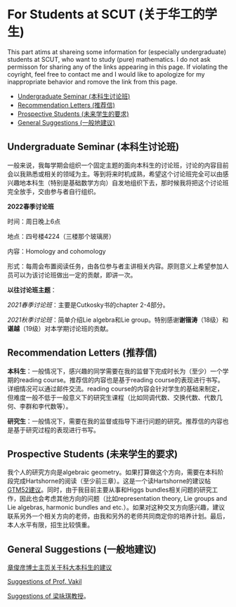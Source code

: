 # For Students at SCUT (关于华工的学生)

This part atims at shareing some information for (especially undergraduate) students at SCUT, who want to study (pure) mathematics. I do not ask permisson for sharing any of the links appearing in this page. If violating the coyright, feel free to contact me and I would like to apologize for my inappropriate behavior and romove the link from this page. 

* [Undergraduate Seminar (本科生讨论班)](#UndGradSemi)
* [Recommendation Letters (推荐信)](#Recomm)
* [Prospective Students (未来学生的要求)](#ProspStu)
* [General Suggestions (一般地建议)](#GenSug)

<h2 id="UndGrasemi"> Undergraduate Seminar (本科生讨论班) </h2>

一般来说，我每学期会组织一个固定主题的面向本科生的讨论班，讨论的内容目前会以我熟悉或相关的领域为主。等到将来时机成熟，希望这个讨论班完全可以由感兴趣地本科生（特别是基础数学方向）自发地组织下去，那时候我将把这个讨论班完全放手，交由参与者自行组织。

**2022春季讨论班**

时间：周日晚上6点

地点：四号楼4224（三楼那个玻璃房）

内容：Homology and cohomology

形式：每周会布置阅读任务，由各位参与者主讲相关内容。原则意义上希望参加人员可以为该讨论班做出一定的贡献，即讲一次。

**以往讨论班主题**：

*2021春季讨论班*：主要是Cutkosky书的chapter 2-4部分。

*2021秋季讨论班*：简单介绍Lie algebra和Lie group。特别感谢**谢锴涛**（18级）和**谌越**（19级）对本学期讨论班的贡献。

<h2 id="Recomm"> Recommendation Letters (推荐信) </h2>

**本科生**：一般情况下，感兴趣的同学需要在我的监督下完成时长为（至少）一个学期的reading course。推荐信的内容也是基于reading course的表现进行书写。详细情况可以通过邮件交流。reading course的内容会针对学生的基础来制定，但难度一般不低于一般意义下的研究生课程（比如同调代数、交换代数、代数几何、李群和李代数等）。

**研究生**：一般情况下，需要在我的监督或指导下进行问题的研究。推荐信的内容也是基于研究过程的表现进行书写。

<h2 id="ProspStu"> Prospective Students (未来学生的要求) </h2>

我个人的研究方向是algebraic geometry。如果打算做这个方向，需要在本科阶段完成Hartshorne的阅读（至少前三章）。这是一个读Hartshorne的建议帖[GTM52建议](https://exp.newsmth.net/topic/article/a05e7dbb3c14e84b222a7bc0bd4e6bea)。同时，由于我目前主要从事和Higgs bundles相关问题的研究工作，因此也会考虑其他方向的问题（比如representation theory, Lie groups and Lie algebras, harmonic bundles and etc.）。如果对这种交叉方向感兴趣，建议联系另外一个相关方向的老师，由我和另外的老师共同商定你的培养计划。最后，本人水平有限，招生比较慎重。

<h2 id="GenSug"> General Suggestions (一般地建议) </h2>

[章俊彦博士主页关于科大本科生的建议](http://home.ustc.edu.cn/~yx3x/USTCdata.html)

[Suggestions of Prof. Vakil](http://math.stanford.edu/~vakil/potentialstudents.html) 

[Suggestions of 梁咏琪教授](http://staff.ustc.edu.cn/~yqliang/files/teaching.htm)。
